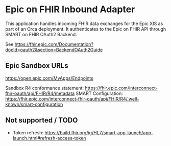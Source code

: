 # Epic on FHIR Inbound Adapter
This application handles incoming FHIR data exchanges for the Epic XIS as part of an Orca deployment.
It authenticates to the Epic on FHIR API through SMART on FHIR OAuth2 Backend.

See https://fhir.epic.com/Documentation?docId=oauth2&section=BackendOAuth2Guide

## Epic Sandbox URLs

https://open.epic.com/MyApps/Endpoints

Sandbox R4 conformance statement: https://fhir.epic.com/interconnect-fhir-oauth/api/FHIR/R4/metadata
SMART Configuration: https://fhir.epic.com/interconnect-fhir-oauth/api/FHIR/R4/.well-known/smart-configuration

## Not supported / TODO
- Token refresh: https://build.fhir.org/ig/HL7/smart-app-launch/app-launch.html#refresh-access-token